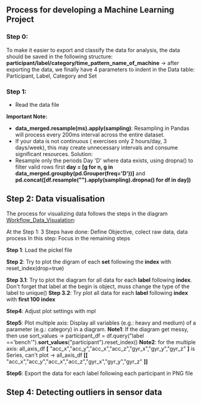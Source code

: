 ## Process for developing a Machine Learning Project

### Step 0:
To make it easier to export and classify the data for analysis, the data should be saved in the following structure: **participant/label/category/time_pattern_name_of_machine**
-> after exporting the data, we finally have 4 parameters to indent in the Data table: Participant, Label, Category and Set

### Step 1:
- Read the data file

**Important Note:**

- **data_merged.resample(ms).apply(sampling)**: Resampling in Pandas will process every 200ms interval across the entire dataset.
- If your data is not continuous ( exercises only 2 hours/day, 3 days/week), this may create unnecessary intervals and consume significant resources.
Solution:
- Resample only the periods Day 'D' where data exists, using dropna() to filter valid rows first **day = [g for n, g in data_merged.groupby(pd.Grouper(freq='D'))]** and **pd.concat([df.resample("").apply(sampling).dropna() for df in day])**

## Step 2: Data visualisation
The process for visualizing data follows the steps in the diagram [Workflow_Data_Visualation](/document/image/Work_Flow_Data_Visualation.png):

At the Step 1: 3 Steps have done: Define Objective, colect raw data, data process
In this step: Focus in the remaining steps

**Step 1**: Load the pickel file

**Step 2**: Try to plot the digram of each **set** following the **index** with reset_index(drop=true)

**Step 3.1**: Try to plot the diagram for all data for  each **label** following **index**. Don't forget that label at the begin is object, muss change the type of the label to unique()
**Step 3.2**: Try plot all data for each **label** following **index** with **first 100 index**

**Step4**: Adjust plot settings with mpl

**Step5**: Plot multiple axis: Display all variables (e.g.: heavy and medium) of a parameter (e.g.: category) in a diagram.
**Note1**: If the diagram get messy, then use sort_values -> participant_df = df.query("label =='bench'").**sort_values**("participant").reset_index()
**Note2**: for the multiple axis: all_axis_df **[** "acc_x","acc_y","acc_x","acc_z","gyr_x","gyr_y","gyr_z" **]** is Series, can't plot -> all_axis_df **[[** "acc_x","acc_y","acc_x","acc_z","gyr_x","gyr_y","gyr_z" **]]**

**Step6**: Export the data for each label following each participant in PNG file

## Step 4: Detecting outliers in sensor data


